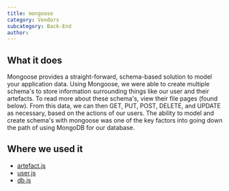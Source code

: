 ```yaml
---
title: mongoose
category: Vendors
subcategory: Back-End
author:
---
```


## What it does

Mongoose provides a straight-forward, schema-based solution to model your application data. Using Mongoose, we were able to create multiple schema's to store information surrounding things like our user and their artefacts. To read more about these schema's, view their file pages (found below). From this data, we can then GET, PUT, POST, DELETE, and UPDATE as necessary, based on the actions of our users. The ability to model and create schema's with mongoose was one of the key factors into going down the path of using MongoDB for our database.

## Where we used it

* [artefact.js](https://kanetesta.github.io/IT-Project/content/Javascript/artefact.html)
* [user.js](https://kanetesta.github.io/IT-Project/content/Javascript/user.html)
* [db.js](https://kanetesta.github.io/IT-Project/content/Javascript/db.html)
